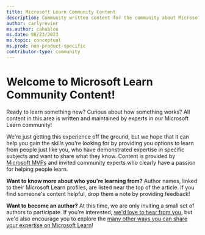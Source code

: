 ```yaml
---
title: Microsoft Learn Community Content
description: Community written content for the community about Microsoft products and features.
author: carlyrevier
ms.author: cahublou
ms.date: 08/23/2023
ms.topic: conceptual
ms.prod: non-product-specific
contributor-type: community
---
```


# Welcome to Microsoft Learn Community Content!

Ready to learn something new? Curious about how something works? All content in this area is written and maintained by experts in our Microsoft Learn community!

We're just getting this experience off the ground, but we hope that it can help you gain the skills you're looking for by providing you options to learn from people just like you, who have demonstrated expertise in specific subjects and want to share what they know. Content is provided by [Microsoft MVPs](https://mvp.microsoft.com/) and invited community experts who clearly have a passion for helping people learn. 

**Want to know more about who you're learning from?** Author names, linked to their Microsoft Learn profiles, are listed near the top of the article. If you find someone's content helpful, drop them a note by providing feedback!

**Want to become an author?** At this time, we are only inviting a small set of authors to participate. If you're interested, [we'd love to hear from you](https://forms.microsoft.com/r/dU8RNdzL7w), but we'd also encourage you to explore the [many other ways you can share your expertise on Microsoft Learn](https://learn.microsoft.com/contribute)!
